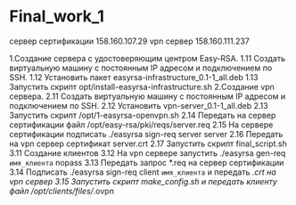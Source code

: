# Final_work_1
сервер сертификации 158.160.107.29
vpn сервер 158.160.111.237

1.Создание сервера с удостоверяющим центром Easy-RSA.
1.11 Создать виртуальную машину с постоянным IP адресом и подключением по SSH.
1.12 Установить пакет easyrsa-infrastructure_0.1-1_all.deb
1.13 Запустить скрипт opt/install-easyrsa-infrastructure.sh
2.Создание vpn сервера.
2.11 Создать виртуальную машину с постоянным IP адресом и подключением по SSH.
2.12 Установить vpn-server_0.1-1_all.deb
2.13 Запустить скрипт /opt/1-easyrsa-openvpn.sh
2.14 Передать на сервер сертификации файл /opt/easy-rsa/pki/reqs/server.req
2.15 На сервере сертификации подписать ./easyrsa sign-req server server
2.16 Передать на vpn сервер сертификат server.crt
2.17 Запустить скрипт final_script.sh
3.11 Создание клиентов
3.12 На vpn сервере запустить ./easyrsa gen-req `имя_клиента` nopass 
3.13 Передать запрос *.req на сервер сертификации
3.14 Подписать ./easyrsa sign-req client `имя_клиента` и передать *.crt на vpn сервер
3.15 Запустить скрипт make_config.sh и передать клиенту файл /opt/clients/files/*.ovpn
